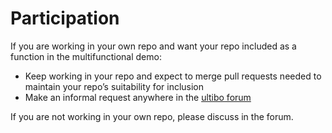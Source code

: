 # Participation

If you are working in your own repo and want your repo included as a function in the multifunctional demo:

* Keep working in your repo and expect to merge pull requests needed to maintain your repo’s suitability for inclusion
* Make an informal request anywhere in the [ultibo forum](https://ultibo.org/forum/index.php)

If you are not working in your own repo, please discuss in the forum.
